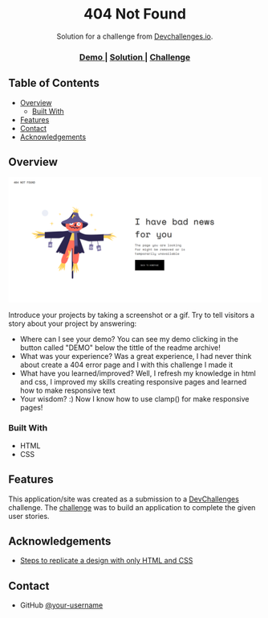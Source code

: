 <!-- Please update value in the {}  -->

<h1 align="center">404 Not Found</h1>

<div align="center">
   Solution for a challenge from  <a href="http://devchallenges.io" target="_blank">Devchallenges.io</a>.
</div>

<div align="center">
  <h3>
    <a href="https://sanavi01.github.io/404-error-page/">
      Demo
    </a>
    <span> | </span>
    <a href="https://github.com/Sanavi01/404-error-page#contact">
      Solution
    </a>
    <span> | </span>
    <a href="https://devchallenges.io/challenges/wBunSb7FPrIepJZAg0sY">
      Challenge
    </a>
  </h3>
</div>

<!-- TABLE OF CONTENTS -->

## Table of Contents

- [Overview](#overview)
  - [Built With](#built-with)
- [Features](#features)
- [Contact](#contact)
- [Acknowledgements](#acknowledgements)

<!-- OVERVIEW -->

## Overview
![screenshot](https://github.com/Sanavi01/404-error-page/blob/main/404%20challenge%20ph.png?raw=true)

Introduce your projects by taking a screenshot or a gif. Try to tell visitors a story about your project by answering:

- Where can I see your demo?
You can see my demo clicking in the button called "DEMO" below the tittle of the readme archive!
- What was your experience?
Was a great experience, I had never think about create a 404 error page and I with this challenge I made it 
- What have you learned/improved?
Well, I refresh my knowledge in html and css, I improved my skills creating responsive pages and learned how to make responsive text
- Your wisdom? :)
Now I know how to use clamp() for make responsive pages!
### Built With

<!-- This section should list any major frameworks that you built your project using. Here are a few examples.-->
- HTML
- CSS

## Features

<!-- List the features of your application or follow the template. Don't share the figma file here :) -->

This application/site was created as a submission to a [DevChallenges](https://devchallenges.io/challenges) challenge. The [challenge](https://devchallenges.io/challenges/wBunSb7FPrIepJZAg0sY) was to build an application to complete the given user stories.


## Acknowledgements

<!-- This section should list any articles or add-ons/plugins that helps you to complete the project. This is optional but it will help you in the future. For exmpale -->

- [Steps to replicate a design with only HTML and CSS](https://devchallenges-blogs.web.app/how-to-replicate-design/)


## Contact

- GitHub [@your-username](https://github.com/Sanavi01)

